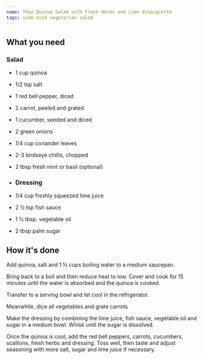 ```yaml
---
name: Thai Quinoa Salad with Fresh Herbs and Lime Vinaigrette
tags: side-dish vegetarian salad
---
```


## What you need

### Salad

* 1 cup quinoa
* 1/2 tsp salt
* 1 red bell pepper, diced
* 2 carrot, peeled and grated
* 1 cucumber, seeded and diced
* 2 green onions
* 1/4 cup coriander leaves
* 2-3 birdseye chillis, chopped
* 2 tbsp fresh mint or basil (optional)

* ### Dressing

* 1/4 cup freshly squeezed lime juice
* 2 ½ tsp fish sauce
* 1 ½ tbsp. vegetable oil
* 2 tbsp palm sugar

<!-- break -->

## How it's done

Add quinoa, salt and 1 ½ cups boiling water to a medium saucepan.

Bring back to a boil and then reduce heat to low. Cover and cook for 15 minutes until the water is absorbed and the quinoa is cooked.

Transfer to a serving bowl and let cool in the refrigerator.

Meanwhile, dice all vegetables and grate carrots

Make the dressing by combining the lime juice, fish sauce, vegetable oil and sugar in a medium bowl. Whisk until the sugar is dissolved.

Once the quinoa is cool, add the red bell peppers, carrots, cucumbers, scallions, fresh herbs and dressing. Toss well, then taste and adjust seasoning with more salt, sugar and lime juice if necessary.
